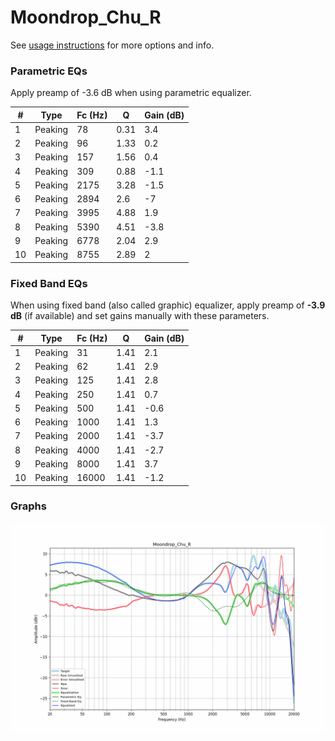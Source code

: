 # Moondrop_Chu_R
See [usage instructions](https://github.com/jaakkopasanen/AutoEq#usage) for more options and info.

### Parametric EQs
Apply preamp of -3.6 dB when using parametric equalizer.

|   # | Type    |   Fc (Hz) |    Q |   Gain (dB) |
|-----|---------|-----------|------|-------------|
|   1 | Peaking |        78 | 0.31 |         3.4 |
|   2 | Peaking |        96 | 1.33 |         0.2 |
|   3 | Peaking |       157 | 1.56 |         0.4 |
|   4 | Peaking |       309 | 0.88 |        -1.1 |
|   5 | Peaking |      2175 | 3.28 |        -1.5 |
|   6 | Peaking |      2894 | 2.6  |        -7   |
|   7 | Peaking |      3995 | 4.88 |         1.9 |
|   8 | Peaking |      5390 | 4.51 |        -3.8 |
|   9 | Peaking |      6778 | 2.04 |         2.9 |
|  10 | Peaking |      8755 | 2.89 |         2   |

### Fixed Band EQs
When using fixed band (also called graphic) equalizer, apply preamp of **-3.9 dB** (if available) and set gains manually with these parameters.

|   # | Type    |   Fc (Hz) |    Q |   Gain (dB) |
|-----|---------|-----------|------|-------------|
|   1 | Peaking |        31 | 1.41 |         2.1 |
|   2 | Peaking |        62 | 1.41 |         2.9 |
|   3 | Peaking |       125 | 1.41 |         2.8 |
|   4 | Peaking |       250 | 1.41 |         0.7 |
|   5 | Peaking |       500 | 1.41 |        -0.6 |
|   6 | Peaking |      1000 | 1.41 |         1.3 |
|   7 | Peaking |      2000 | 1.41 |        -3.7 |
|   8 | Peaking |      4000 | 1.41 |        -2.7 |
|   9 | Peaking |      8000 | 1.41 |         3.7 |
|  10 | Peaking |     16000 | 1.41 |        -1.2 |

### Graphs
![](./Moondrop_Chu_R.png)
